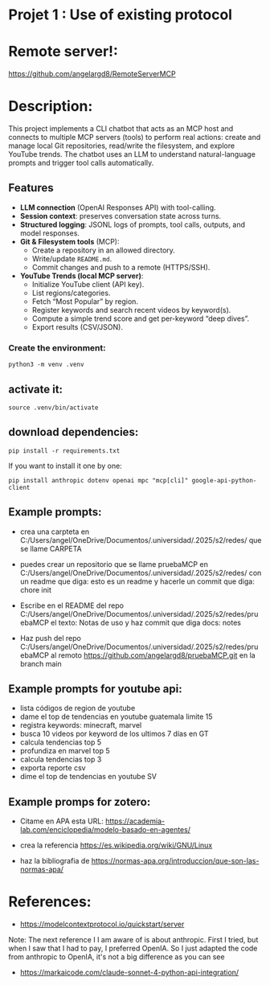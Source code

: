 # Projet 1 : Use of existing protocol

# Remote server!: 
https://github.com/angelargd8/RemoteServerMCP 


# Description:
This project implements a CLI chatbot that acts as an MCP host and connects to multiple MCP servers (tools) to perform real actions: create and manage local Git repositories, read/write the filesystem, and explore YouTube trends. The chatbot uses an LLM to understand natural-language prompts and trigger tool calls automatically.

## Features
- **LLM connection** (OpenAI Responses API) with tool-calling.
- **Session context**: preserves conversation state across turns.
- **Structured logging**: JSONL logs of prompts, tool calls, outputs, and model responses.
- **Git & Filesystem tools** (MCP):
  - Create a repository in an allowed directory.
  - Write/update `README.md`.
  - Commit changes and push to a remote (HTTPS/SSH).
- **YouTube Trends (local MCP server)**:
  - Initialize YouTube client (API key).
  - List regions/categories.
  - Fetch “Most Popular” by region.
  - Register keywords and search recent videos by keyword(s).
  - Compute a simple trend score and get per-keyword “deep dives”.
  - Export results (CSV/JSON).



### Create the environment:

```
python3 -m venv .venv
```

## activate it:

```
source .venv/bin/activate
```

## download dependencies:

```
pip install -r requirements.txt
```

If you want to install it one by one:
```
pip install anthropic dotenv openai mpc "mcp[cli]" google-api-python-client
```


## Example prompts: 

- crea una carpteta en C:/Users/angel/OneDrive/Documentos/.universidad/.2025/s2/redes/ que se llame CARPETA

- puedes crear un repositorio que se llame pruebaMCP  en C:/Users/angel/OneDrive/Documentos/.universidad/.2025/s2/redes/ con un readme que diga: esto es un readme y hacerle un commit que diga: chore init

- Escribe en el README del repo C:/Users/angel/OneDrive/Documentos/.universidad/.2025/s2/redes/pruebaMCP el texto: Notas de uso y haz commit que diga docs: notes

- Haz push del repo C:/Users/angel/OneDrive/Documentos/.universidad/.2025/s2/redes/pruebaMCP al remoto https://github.com/angelargd8/pruebaMCP.git  en la branch main

## Example prompts for youtube api:
- lista códigos de region de youtube 
- dame el top de tendencias en youtube guatemala limite 15
- registra keywords: minecraft, marvel
- busca 10 videos por keyword de los ultimos 7 días en GT
- calcula tendencias top 5
- profundiza en marvel top 5
- calcula tendencias top 3
- exporta reporte csv
- dime el top de tendencias en youtube SV

## Example promps for zotero:
- Citame en APA esta URL: https://academia-lab.com/enciclopedia/modelo-basado-en-agentes/

- crea la referencia https://es.wikipedia.org/wiki/GNU/Linux

- haz la bibliografia de https://normas-apa.org/introduccion/que-son-las-normas-apa/



# References: 
- https://modelcontextprotocol.io/quickstart/server

Note: The next reference I  I am aware of is about anthropic. First I tried, but when I saw that I had to pay, I preferred OpenIA. So I just adapted the code from anthropic to OpenIA, it's not a big difference as you can see
- https://markaicode.com/claude-sonnet-4-python-api-integration/

